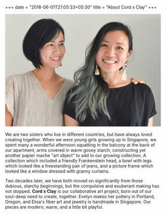 +++
date = "2018-06-01T21:05:33+05:30"
title = "About Cord x Clay"
+++

![1]

We are two sisters who live in different countries, but have always loved creating together. When we were young girls growing up in Singapore, we spent many a wonderful afternoon squatting in the balcony at the back of our apartment, arms covered in warm gooey starch, constructing yet another papier mache "art object" to add to our growing collection. A collection which included a friendly Frankenstein head, a bowl with legs which looked like a freestanding pair of jeans, and a picture frame which looked like a window dressed with granny curtains.

Two decades later, we have both moved on significantly from those dubious, starchy beginnings, but the compulsive and exuberant making has not stopped. <b>Cord x Clay</b> is our collaborative art project, born out of our soul-deep need to create, together. Evelyn makes her pottery in Portland, Oregon, and Elisa's fiber art and jewelry is handmade in Singapore. Our pieces are modern, warm, and a little bit playful.

[1]: /img/headshot.jpg